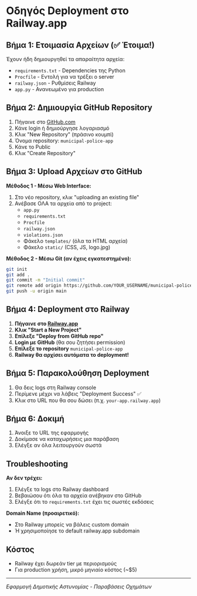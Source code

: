 # Οδηγός Deployment στο Railway.app

## Βήμα 1: Ετοιμασία Αρχείων (✅ Έτοιμα!)

Έχουν ήδη δημιουργηθεί τα απαραίτητα αρχεία:
- `requirements.txt` - Dependencies της Python
- `Procfile` - Εντολή για να τρέξει ο server
- `railway.json` - Ρυθμίσεις Railway
- `app.py` - Ανανεωμένο για production

## Βήμα 2: Δημιουργία GitHub Repository

1. Πήγαινε στο [GitHub.com](https://github.com)
2. Κάνε login ή δημιούργησε λογαριασμό
3. Κλικ "New Repository" (πράσινο κουμπί)
4. Όνομα repository: `municipal-police-app`
5. Κάνε το Public
6. Κλικ "Create Repository"

## Βήμα 3: Upload Αρχείων στο GitHub

**Μέθοδος 1 - Μέσω Web Interface:**
1. Στο νέο repository, κλικ "uploading an existing file"
2. Ανέβασε ΟΛΑ τα αρχεία από το project:
   - `app.py`
   - `requirements.txt`
   - `Procfile`
   - `railway.json`
   - `violations.json`
   - Φάκελο `templates/` (όλα τα HTML αρχεία)
   - Φάκελο `static/` (CSS, JS, logo.jpg)

**Μέθοδος 2 - Μέσω Git (αν έχεις εγκατεστημένο):**
```bash
git init
git add .
git commit -m "Initial commit"
git remote add origin https://github.com/YOUR_USERNAME/municipal-police-app.git
git push -u origin main
```

## Βήμα 4: Deployment στο Railway

1. **Πήγαινε στο [Railway.app](https://railway.app)**
2. **Κλικ "Start a New Project"**
3. **Επίλεξε "Deploy from GitHub repo"**
4. **Login με GitHub** (θα σου ζητήσει permission)
5. **Επίλεξε το repository** `municipal-police-app`
6. **Railway θα αρχίσει αυτόματα το deployment!**

## Βήμα 5: Παρακολούθηση Deployment

1. Θα δεις logs στη Railway console
2. Περίμενε μέχρι να λάβεις "Deployment Success" ✅
3. Κλικ στο URL που θα σου δώσει (π.χ. `your-app.railway.app`)

## Βήμα 6: Δοκιμή

1. Άνοιξε το URL της εφαρμογής
2. Δοκίμασε να καταχωρήσεις μια παράβαση
3. Ελέγξε αν όλα λειτουργούν σωστά

## Troubleshooting

**Αν δεν τρέχει:**
1. Ελέγξε τα logs στο Railway dashboard
2. Βεβαιώσου ότι όλα τα αρχεία ανέβηκαν στο GitHub
3. Ελέγξε ότι το `requirements.txt` έχει τις σωστές εκδόσεις

**Domain Name (προαιρετικό):**
- Στο Railway μπορείς να βάλεις custom domain
- Ή χρησιμοποίησε το default railway.app subdomain

## Κόστος
- Railway έχει δωρεάν tier με περιορισμούς
- Για production χρήση, μικρό μηνιαίο κόστος (~$5)

---
*Εφαρμογή Δημοτικής Αστυνομίας - Παραβάσεις Οχημάτων*